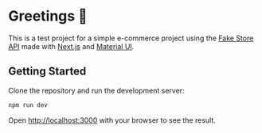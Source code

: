 # Greetings 👋

This is a test project for a simple e-commerce project using the [Fake Store API](https://fakestoreapi.com/docs) made with [Next.js](https://nextjs.org/) and [Material UI](https://mui.com/material-ui/getting-started/). 

## Getting Started

Clone the repository and run the development server:

```bash
npm run dev
```

Open [http://localhost:3000](http://localhost:3000) with your browser to see the result.
